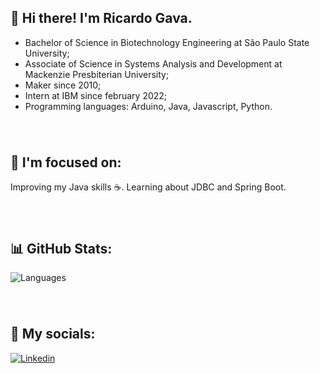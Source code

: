 ## 👋 Hi there! I'm Ricardo Gava.
- Bachelor of Science in Biotechnology Engineering at São Paulo State University;
- Associate of Science in Systems Analysis and Development at Mackenzie Presbiterian University;
- Maker since 2010;
- Intern at IBM since february 2022;
- Programming languages: Arduino, Java, Javascript, Python.
###### &nbsp;
## 🧐 I'm focused on:
 Improving my Java skills ☕. Learning about JDBC and Spring Boot.
 ###### &nbsp;
## 📊 GitHub Stats:
![Languages](https://github-readme-stats.vercel.app/api/top-langs/?username=ricardogava&langs_count=10&layout=compact&theme=dracula)
###### &nbsp;
## 🤝 My socials:
[![Linkedin](https://img.shields.io/badge/LinkedIn-0077B5?style=for-the-badge&logo=linkedin&logoColor=white)](https://www.linkedin.com/in/ricardogava/)
